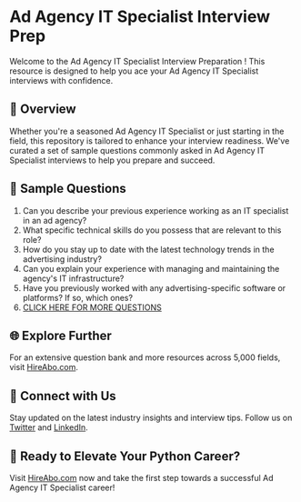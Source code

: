# Ad Agency IT Specialist Interview Prep

Welcome to the Ad Agency IT Specialist Interview Preparation ! This resource is designed to help you ace your Ad Agency IT Specialist interviews with confidence.

## 🚀 Overview

Whether you're a seasoned Ad Agency IT Specialist or just starting in the field, this repository is tailored to enhance your interview readiness. We've curated a set of sample questions commonly asked in Ad Agency IT Specialist interviews to help you prepare and succeed.

## 📝 Sample Questions

1. Can you describe your previous experience working as an IT specialist in an ad agency?
2. What specific technical skills do you possess that are relevant to this role?
3. How do you stay up to date with the latest technology trends in the advertising industry?
4. Can you explain your experience with managing and maintaining the agency's IT infrastructure?
5. Have you previously worked with any advertising-specific software or platforms? If so, which ones?
6. [CLICK HERE FOR MORE QUESTIONS](https://hireabo.com/job/8_3_52/Ad%20Agency%20IT%20Specialist)

## 🌐 Explore Further

For an extensive question bank and more resources across 5,000 fields, visit [HireAbo.com](https://www.hireabo.com).

## 📱 Connect with Us

Stay updated on the latest industry insights and interview tips. Follow us on [Twitter](https://twitter.com/hireabo) and [LinkedIn](https://www.linkedin.com/in/hire-abo-3609972a8/).

## 🚀 Ready to Elevate Your Python Career?

Visit [HireAbo.com](https://www.hireabo.com) now and take the first step towards a successful Ad Agency IT Specialist career!